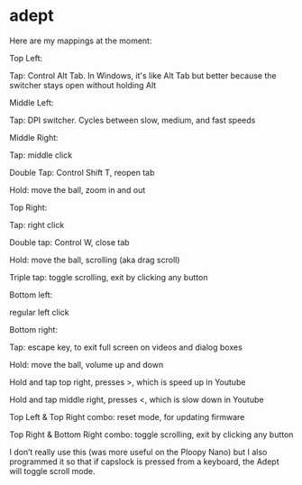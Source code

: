 # adept

Here are my mappings at the moment:

Top Left:

Tap: Control Alt Tab. In Windows, it's like Alt Tab but better because the switcher stays open without holding Alt

Middle Left:

Tap: DPI switcher. Cycles between slow, medium, and fast speeds

Middle Right:

Tap: middle click

Double Tap: Control Shift T, reopen tab

Hold: move the ball, zoom in and out

Top Right:

Tap: right click

Double tap: Control W, close tab

Hold: move the ball, scrolling (aka drag scroll)

Triple tap: toggle scrolling, exit by clicking any button

Bottom left:

regular left click

Bottom right:

Tap: escape key, to exit full screen on videos and dialog boxes

Hold: move the ball, volume up and down

Hold and tap top right, presses >, which is speed up in Youtube

Hold and tap middle right, presses <, which is slow down in Youtube

Top Left & Top Right combo: reset mode, for updating firmware

Top Right & Bottom Right combo: toggle scrolling, exit by clicking any button

I don’t really use this (was more useful on the Ploopy Nano) but I also programmed it so that if capslock is pressed from a keyboard, the Adept will toggle scroll mode.
